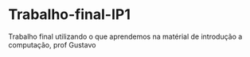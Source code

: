 # Trabalho-final-IP1
Trabalho final utilizando o que aprendemos na matérial de introdução a computação, prof Gustavo
